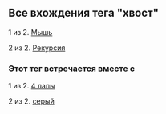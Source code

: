 ## Все вхождения тега "хвост"


1 из 2. [Мышь](./2020-07-06_mouse.md)

2 из 2. [Рекурсия](./2020-07-06_recursion.md)



### Этот тег встречается вместе с


1 из 2. [4 лапы](./meta_4_lapy.md)

2 из 2. [серый](./meta_seryy.md)
